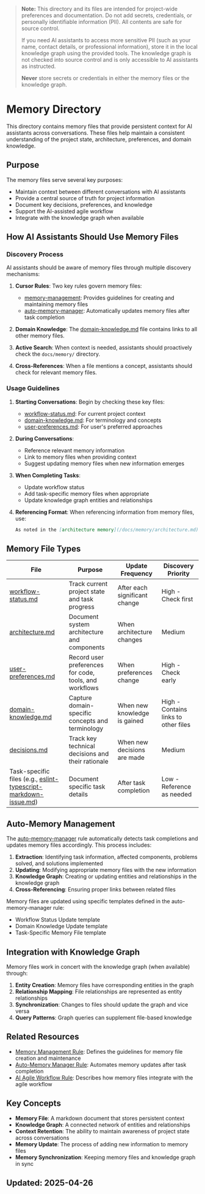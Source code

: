 > **Note:** This directory and its files are intended for project-wide preferences and documentation. Do not add secrets, credentials, or personally identifiable information (PII). All contents are safe for source control.
>
> If you need AI assistants to access more sensitive PII (such as your name, contact details, or professional information), store it in the local knowledge graph using the provided tools. The knowledge graph is not checked into source control and is only accessible to AI assistants as instructed.
>
> **Never** store secrets or credentials in either the memory files or the knowledge graph.

# Memory Directory

This directory contains memory files that provide persistent context for AI assistants across conversations. These files help maintain a consistent understanding of the project state, architecture, preferences, and domain knowledge.

## Purpose

The memory files serve several key purposes:
- Maintain context between different conversations with AI assistants
- Provide a central source of truth for project information
- Document key decisions, preferences, and knowledge
- Support the AI-assisted agile workflow
- Integrate with the knowledge graph when available

## How AI Assistants Should Use Memory Files

### Discovery Process

AI assistants should be aware of memory files through multiple discovery mechanisms:

1. **Cursor Rules**: Two key rules govern memory files:
   - [memory-management](/.cursor/rules/memory-management.mdc): Provides guidelines for creating and maintaining memory files
   - [auto-memory-manager](/.cursor/rules/auto-memory-manager.mdc): Automatically updates memory files after task completion

2. **Domain Knowledge**: The [domain-knowledge.md](/docs/memory/domain-knowledge.md) file contains links to all other memory files.

3. **Active Search**: When context is needed, assistants should proactively check the `docs/memory/` directory.

4. **Cross-References**: When a file mentions a concept, assistants should check for relevant memory files.

### Usage Guidelines

1. **Starting Conversations**: Begin by checking these key files:
   - [workflow-status.md](/docs/memory/workflow-status.md): For current project context
   - [domain-knowledge.md](/docs/memory/domain-knowledge.md): For terminology and concepts
   - [user-preferences.md](/docs/memory/user-preferences.md): For user's preferred approaches

2. **During Conversations**:
   - Reference relevant memory information
   - Link to memory files when providing context
   - Suggest updating memory files when new information emerges

3. **When Completing Tasks**:
   - Update workflow status
   - Add task-specific memory files when appropriate
   - Update knowledge graph entities and relationships

4. **Referencing Format**: When referencing information from memory files, use:
   ```markdown
   As noted in the [architecture memory](/docs/memory/architecture.md), the system uses...
   ```

## Memory File Types

| File | Purpose | Update Frequency | Discovery Priority |
|------|---------|------------------|-------------------|
| [workflow-status.md](/docs/memory/workflow-status.md) | Track current project state and task progress | After each significant change | High - Check first |
| [architecture.md](/docs/memory/architecture.md) | Document system architecture and components | When architecture changes | Medium |
| [user-preferences.md](/docs/memory/user-preferences.md) | Record user preferences for code, tools, and workflows | When preferences change | High - Check early |
| [domain-knowledge.md](/docs/memory/domain-knowledge.md) | Capture domain-specific concepts and terminology | When new knowledge is gained | High - Contains links to other files |
| [decisions.md](/docs/memory/decisions.md) | Track key technical decisions and their rationale | When new decisions are made | Medium |
| Task-specific files (e.g., [eslint-typescript-markdown-issue.md](/docs/memory/eslint-typescript-markdown-issue.md)) | Document specific task details | After task completion | Low - Reference as needed |

## Auto-Memory Management

The [auto-memory-manager](/.cursor/rules/auto-memory-manager.mdc) rule automatically detects task completions and updates memory files accordingly. This process includes:

1. **Extraction**: Identifying task information, affected components, problems solved, and solutions implemented
2. **Updating**: Modifying appropriate memory files with the new information
3. **Knowledge Graph**: Creating or updating entities and relationships in the knowledge graph
4. **Cross-Referencing**: Ensuring proper links between related files

Memory files are updated using specific templates defined in the auto-memory-manager rule:
- Workflow Status Update template
- Domain Knowledge Update template
- Task-Specific Memory File template

## Integration with Knowledge Graph

Memory files work in concert with the knowledge graph (when available) through:

1. **Entity Creation**: Memory files have corresponding entities in the graph
2. **Relationship Mapping**: File relationships are represented as entity relationships
3. **Synchronization**: Changes to files should update the graph and vice versa
4. **Query Patterns**: Graph queries can supplement file-based knowledge

## Related Resources

- [Memory Management Rule](/.cursor/rules/memory-management.mdc): Defines the guidelines for memory file creation and maintenance
- [Auto-Memory Manager Rule](/.cursor/rules/auto-memory-manager.mdc): Automates memory updates after task completion
- [AI Agile Workflow Rule](/.cursor/rules/ai-agile-workflow.mdc): Describes how memory files integrate with the agile workflow

## Key Concepts

- **Memory File**: A markdown document that stores persistent context
- **Knowledge Graph**: A connected network of entities and relationships
- **Context Retention**: The ability to maintain awareness of project state across conversations
- **Memory Update**: The process of adding new information to memory files
- **Memory Synchronization**: Keeping memory files and knowledge graph in sync

## Updated: 2025-04-26
